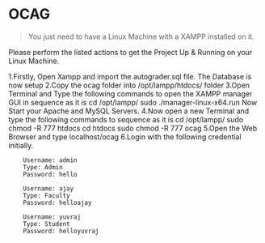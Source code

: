 # OCAG
> You just need to have a Linux Machine with a XAMPP installed on it.

Please perform the listed actions to get the Project Up & Running on your Linux Machine.


1.Firstly, Open Xampp and import the autograder.sql file. The Database is now setup
2.Copy the ocag folder into /opt/lampp/htdocs/ folder
3.Open Terminal and Type the following commands to open the XAMPP manager GUI in sequence as it is
		cd /opt/lampp/
		sudo ./manager-linux-x64.run
        Now Start your Apache and MySQL Servers.
4.Now open a new Terminal and type the following commands to sequence as it is
		cd /opt/lampp/
		sudo chmod -R 777 htdocs
		cd htdocs
		sudo chmod -R 777 ocag
5.Open the Web Browser and type localhost/ocag
6.Login with the following credential initially.

		Username: admin
		Type: Admin
		Password: hello

		Username: ajay
		Type: Faculty
		Password: helloajay

		Username: yuvraj
		Type: Student
		Password: helloyuvraj
